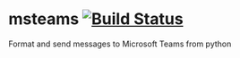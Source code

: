 # msteams [![Build Status](https://travis-ci.org/johanjeppsson/msteams.svg?branch=master)](https://travis-ci.org/johanjeppsson/msteams)
Format and send messages to Microsoft Teams from python
